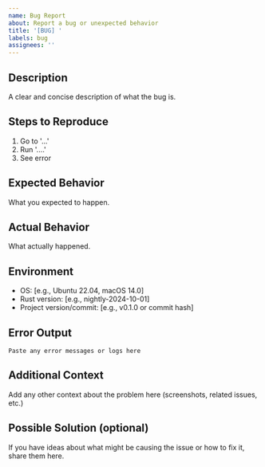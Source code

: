 ```yaml
---
name: Bug Report
about: Report a bug or unexpected behavior
title: '[BUG] '
labels: bug
assignees: ''
---
```


## Description
A clear and concise description of what the bug is.

## Steps to Reproduce
1. Go to '...'
2. Run '....'
3. See error

## Expected Behavior
What you expected to happen.

## Actual Behavior
What actually happened.

## Environment
- OS: [e.g., Ubuntu 22.04, macOS 14.0]
- Rust version: [e.g., nightly-2024-10-01]
- Project version/commit: [e.g., v0.1.0 or commit hash]

## Error Output
```
Paste any error messages or logs here
```

## Additional Context
Add any other context about the problem here (screenshots, related issues, etc.)

## Possible Solution (optional)
If you have ideas about what might be causing the issue or how to fix it, share them here.

